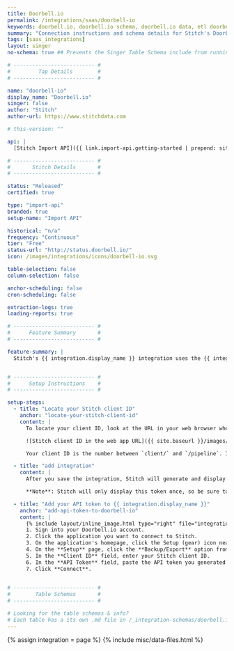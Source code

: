 ```yaml
---
title: Doorbell.io
permalink: /integrations/saas/doorbell-io
keywords: doorbell.io, doorbell.io schema, doorbell.io data, etl doorbell.io, doorbell.io etl
summary: "Connection instructions and schema details for Stitch's Doorbell.io integration."
tags: [saas_integrations]
layout: singer
no-schema: true ## Prevents the Singer Table Schema include from running

# -------------------------- #
#         Tap Details        #
# -------------------------- #

name: "doorbell-io"
display_name: "Doorbell.io"
singer: false
author: "Stitch"
author-url: https://www.stitchdata.com

# this-version: ""

api: |
  [Stitch Import API]({{ link.import-api.getting-started | prepend: site.baseurl }}){:target="new"}

# -------------------------- #
#       Stitch Details       #
# -------------------------- #

status: "Released"
certified: true

type: "import-api"
branded: true
setup-name: "Import API"

historical: "n/a"
frequency: "Continuous"
tier: "Free"
status-url: "http://status.doorbell.io/"
icon: /images/integrations/icons/doorbell-io.svg

table-selection: false
column-selection: false

anchor-scheduling: false
cron-scheduling: false

extraction-logs: true
loading-reports: true

# -------------------------- #
#      Feature Summary       #
# -------------------------- #

feature-summary: |
  Stitch's {{ integration.display_name }} integration uses the {{ integration.api | flatify }} to send data from {{ integration.display_name }} to Stitch.


# -------------------------- #
#      Setup Instructions    #
# -------------------------- #

setup-steps:
  - title: "Locate your Stitch client ID"
    anchor: "locate-your-stitch-client-id"
    content: |
      To locate your client ID, look at the URL in your web browser when you're logged into Stitch:

      ![Stitch client ID in the web app URL]({{ site.baseurl }}/images/integrations/locate-client-id.png)

      Your client ID is the number between `client/` and `/pipeline`. In this example, the client ID is `100608`.

  - title: "add integration"
    content: |
      After you save the integration, Stitch will generate and display an API token. This will be used in the next step to authenticate with {{ integration.display_name }}.

      **Note**: Stitch will only display this token once, so be sure to copy it before closing the page. Otherwise, you'll need to generate a new token.

  - title: "Add your API token to {{ integration.display_name }}"
    anchor: "add-api-token-to-doorbell-io"
    content: |
      {% include layout/inline_image.html type="right" file="integrations/doorbell-io-setup.png" alt="Entering Stitch API credentials in Doorbell.io" max-width="500px" %}
      1. Sign into your Doorbell.io account.
      2. Click the application you want to connect to Stitch.
      3. On the application's homepage, click the Setup (gear) icon near the top-right corner of the page.
      4. On the **Setup** page, click the **Backup/Export** option from the menu on the left.
      5. In the **Client ID** field, enter your Stitch client ID.
      6. In the **API Token** field, paste the API token you generated in [Step 2](#add-stitch-data-source).
      7. Click **Connect**.
      

# -------------------------- #
#        Table Schemas       #
# -------------------------- #

# Looking for the table schemas & info?
# Each table has a its own .md file in /_integration-schemas/doorbell.io
---
```

{% assign integration = page %}
{% include misc/data-files.html %}
